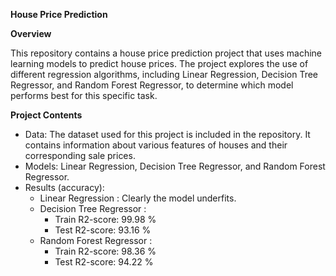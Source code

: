 **House Price Prediction**

**Overview**

This repository contains a house price prediction project that uses machine learning models to predict house prices. The project explores the use of different regression algorithms, including Linear Regression, Decision Tree Regressor, and Random Forest Regressor, to determine which model performs best for this specific task.

**Project Contents**

* Data: The dataset used for this project is included in the repository. It contains information about various features of houses and their corresponding sale prices.
* Models: Linear Regression, Decision Tree Regressor, and Random Forest Regressor.
* Results (accuracy):
  * Linear Regression : Clearly the model underfits.
  * Decision Tree Regressor :
     * Train R2-score: 99.98 %
     * Test R2-score: 93.16 %
  * Random Forest Regressor :
    *  Train R2-score: 98.36 %
    * Test R2-score: 94.22 %
